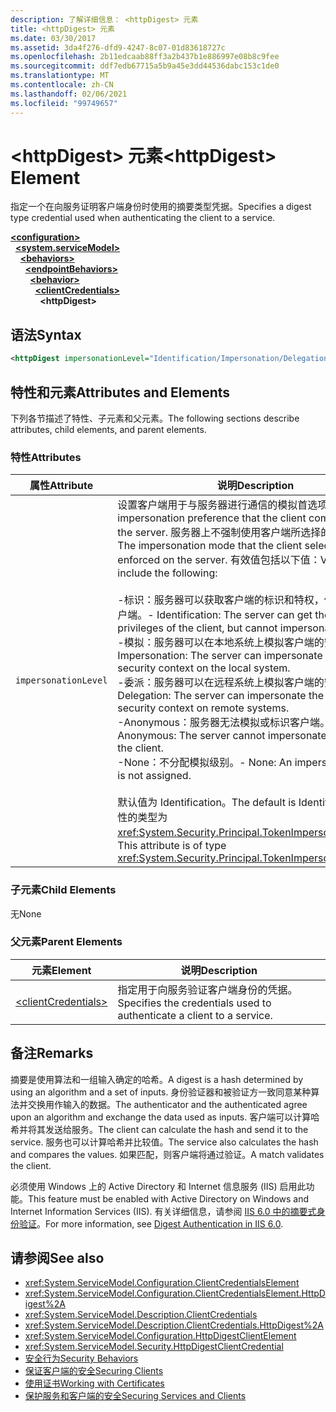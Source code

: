 ```yaml
---
description: 了解详细信息： <httpDigest> 元素
title: <httpDigest> 元素
ms.date: 03/30/2017
ms.assetid: 3da4f276-dfd9-4247-8c07-01d83618727c
ms.openlocfilehash: 2b11edcaab88ff3a2b437b1e886997e08b8c9fee
ms.sourcegitcommit: ddf7edb67715a5b9a45e3dd44536dabc153c1de0
ms.translationtype: MT
ms.contentlocale: zh-CN
ms.lasthandoff: 02/06/2021
ms.locfileid: "99749657"
---
```

# <a name="httpdigest-element"></a><span data-ttu-id="7e67a-103">\<httpDigest> 元素</span><span class="sxs-lookup"><span data-stu-id="7e67a-103">\<httpDigest> Element</span></span>

<span data-ttu-id="7e67a-104">指定一个在向服务证明客户端身份时使用的摘要类型凭据。</span><span class="sxs-lookup"><span data-stu-id="7e67a-104">Specifies a digest type credential used when authenticating the client to a service.</span></span>  
  
[**\<configuration>**](../configuration-element.md)\
&nbsp;&nbsp;[**\<system.serviceModel>**](system-servicemodel.md)\
&nbsp;&nbsp;&nbsp;&nbsp;[**\<behaviors>**](behaviors.md)\
&nbsp;&nbsp;&nbsp;&nbsp;&nbsp;&nbsp;[**\<endpointBehaviors>**](endpointbehaviors.md)\
&nbsp;&nbsp;&nbsp;&nbsp;&nbsp;&nbsp;&nbsp;&nbsp;[**\<behavior>**](behavior-of-endpointbehaviors.md)\
&nbsp;&nbsp;&nbsp;&nbsp;&nbsp;&nbsp;&nbsp;&nbsp;&nbsp;&nbsp;[**\<clientCredentials>**](clientcredentials.md)\
&nbsp;&nbsp;&nbsp;&nbsp;&nbsp;&nbsp;&nbsp;&nbsp;&nbsp;&nbsp;&nbsp;&nbsp;**\<httpDigest>**  
  
## <a name="syntax"></a><span data-ttu-id="7e67a-105">语法</span><span class="sxs-lookup"><span data-stu-id="7e67a-105">Syntax</span></span>  
  
```xml  
<httpDigest impersonationLevel="Identification/Impersonation/Delegation/Anonymous/None" />
```  
  
## <a name="attributes-and-elements"></a><span data-ttu-id="7e67a-106">特性和元素</span><span class="sxs-lookup"><span data-stu-id="7e67a-106">Attributes and Elements</span></span>  

 <span data-ttu-id="7e67a-107">下列各节描述了特性、子元素和父元素。</span><span class="sxs-lookup"><span data-stu-id="7e67a-107">The following sections describe attributes, child elements, and parent elements.</span></span>  
  
### <a name="attributes"></a><span data-ttu-id="7e67a-108">特性</span><span class="sxs-lookup"><span data-stu-id="7e67a-108">Attributes</span></span>  
  
|<span data-ttu-id="7e67a-109">属性</span><span class="sxs-lookup"><span data-stu-id="7e67a-109">Attribute</span></span>|<span data-ttu-id="7e67a-110">说明</span><span class="sxs-lookup"><span data-stu-id="7e67a-110">Description</span></span>|  
|---------------|-----------------|  
|`impersonationLevel`|<span data-ttu-id="7e67a-111">设置客户端用于与服务器进行通信的模拟首选项。</span><span class="sxs-lookup"><span data-stu-id="7e67a-111">Sets the impersonation preference that the client communicates to the server.</span></span> <span data-ttu-id="7e67a-112">服务器上不强制使用客户端所选择的模拟模式。</span><span class="sxs-lookup"><span data-stu-id="7e67a-112">The impersonation mode that the client selects is not enforced on the server.</span></span> <span data-ttu-id="7e67a-113">有效值包括以下值：</span><span class="sxs-lookup"><span data-stu-id="7e67a-113">Valid values include the following:</span></span><br /><br /> <span data-ttu-id="7e67a-114">-标识：服务器可以获取客户端的标识和特权，但不能模拟客户端。</span><span class="sxs-lookup"><span data-stu-id="7e67a-114">-   Identification: The server can get the identity and privileges of the client, but cannot impersonate the client.</span></span><br /><span data-ttu-id="7e67a-115">-模拟：服务器可以在本地系统上模拟客户端的安全上下文。</span><span class="sxs-lookup"><span data-stu-id="7e67a-115">-   Impersonation: The server can impersonate the client's security context on the local system.</span></span><br /><span data-ttu-id="7e67a-116">-委派：服务器可以在远程系统上模拟客户端的安全上下文。</span><span class="sxs-lookup"><span data-stu-id="7e67a-116">-   Delegation: The server can impersonate the client's security context on remote systems.</span></span><br /><span data-ttu-id="7e67a-117">-Anonymous：服务器无法模拟或标识客户端。</span><span class="sxs-lookup"><span data-stu-id="7e67a-117">-   Anonymous: The server cannot impersonate or identify the client.</span></span><br /><span data-ttu-id="7e67a-118">-None：不分配模拟级别。</span><span class="sxs-lookup"><span data-stu-id="7e67a-118">-   None: An impersonation level is not assigned.</span></span><br /><br /> <span data-ttu-id="7e67a-119">默认值为 Identification。</span><span class="sxs-lookup"><span data-stu-id="7e67a-119">The default is Identification.</span></span> <span data-ttu-id="7e67a-120">此属性的类型为 <xref:System.Security.Principal.TokenImpersonationLevel>。</span><span class="sxs-lookup"><span data-stu-id="7e67a-120">This attribute is of type <xref:System.Security.Principal.TokenImpersonationLevel>.</span></span>|  
  
### <a name="child-elements"></a><span data-ttu-id="7e67a-121">子元素</span><span class="sxs-lookup"><span data-stu-id="7e67a-121">Child Elements</span></span>  

 <span data-ttu-id="7e67a-122">无</span><span class="sxs-lookup"><span data-stu-id="7e67a-122">None</span></span>  
  
### <a name="parent-elements"></a><span data-ttu-id="7e67a-123">父元素</span><span class="sxs-lookup"><span data-stu-id="7e67a-123">Parent Elements</span></span>  
  
|<span data-ttu-id="7e67a-124">元素</span><span class="sxs-lookup"><span data-stu-id="7e67a-124">Element</span></span>|<span data-ttu-id="7e67a-125">说明</span><span class="sxs-lookup"><span data-stu-id="7e67a-125">Description</span></span>|  
|-------------|-----------------|  
|[\<clientCredentials>](clientcredentials.md)|<span data-ttu-id="7e67a-126">指定用于向服务验证客户端身份的凭据。</span><span class="sxs-lookup"><span data-stu-id="7e67a-126">Specifies the credentials used to authenticate a client to a service.</span></span>|  
  
## <a name="remarks"></a><span data-ttu-id="7e67a-127">备注</span><span class="sxs-lookup"><span data-stu-id="7e67a-127">Remarks</span></span>  

 <span data-ttu-id="7e67a-128">摘要是使用算法和一组输入确定的哈希。</span><span class="sxs-lookup"><span data-stu-id="7e67a-128">A digest is a hash determined by using an algorithm and a set of inputs.</span></span> <span data-ttu-id="7e67a-129">身份验证器和被验证方一致同意某种算法并交换用作输入的数据。</span><span class="sxs-lookup"><span data-stu-id="7e67a-129">The authenticator and the authenticated agree upon an algorithm and exchange the data used as inputs.</span></span> <span data-ttu-id="7e67a-130">客户端可以计算哈希并将其发送给服务。</span><span class="sxs-lookup"><span data-stu-id="7e67a-130">The client can calculate the hash and send it to the service.</span></span> <span data-ttu-id="7e67a-131">服务也可以计算哈希并比较值。</span><span class="sxs-lookup"><span data-stu-id="7e67a-131">The service also calculates the hash and compares the values.</span></span> <span data-ttu-id="7e67a-132">如果匹配，则客户端将通过验证。</span><span class="sxs-lookup"><span data-stu-id="7e67a-132">A match validates the client.</span></span>  
  
 <span data-ttu-id="7e67a-133">必须使用 Windows 上的 Active Directory 和 Internet 信息服务 (IIS) 启用此功能。</span><span class="sxs-lookup"><span data-stu-id="7e67a-133">This feature must be enabled with Active Directory on Windows and Internet Information Services (IIS).</span></span> <span data-ttu-id="7e67a-134">有关详细信息，请参阅 [IIS 6.0 中的摘要式身份验证](/previous-versions/windows/it-pro/windows-server-2003/cc782661(v=ws.10))。</span><span class="sxs-lookup"><span data-stu-id="7e67a-134">For more information, see [Digest Authentication in IIS 6.0](/previous-versions/windows/it-pro/windows-server-2003/cc782661(v=ws.10)).</span></span>  
  
## <a name="see-also"></a><span data-ttu-id="7e67a-135">请参阅</span><span class="sxs-lookup"><span data-stu-id="7e67a-135">See also</span></span>

- <xref:System.ServiceModel.Configuration.ClientCredentialsElement>
- <xref:System.ServiceModel.Configuration.ClientCredentialsElement.HttpDigest%2A>
- <xref:System.ServiceModel.Description.ClientCredentials>
- <xref:System.ServiceModel.Description.ClientCredentials.HttpDigest%2A>
- <xref:System.ServiceModel.Configuration.HttpDigestClientElement>
- <xref:System.ServiceModel.Security.HttpDigestClientCredential>
- [<span data-ttu-id="7e67a-136">安全行为</span><span class="sxs-lookup"><span data-stu-id="7e67a-136">Security Behaviors</span></span>](../../../wcf/feature-details/security-behaviors-in-wcf.md)
- [<span data-ttu-id="7e67a-137">保证客户端的安全</span><span class="sxs-lookup"><span data-stu-id="7e67a-137">Securing Clients</span></span>](../../../wcf/securing-clients.md)
- [<span data-ttu-id="7e67a-138">使用证书</span><span class="sxs-lookup"><span data-stu-id="7e67a-138">Working with Certificates</span></span>](../../../wcf/feature-details/working-with-certificates.md)
- [<span data-ttu-id="7e67a-139">保护服务和客户端的安全</span><span class="sxs-lookup"><span data-stu-id="7e67a-139">Securing Services and Clients</span></span>](../../../wcf/feature-details/securing-services-and-clients.md)
